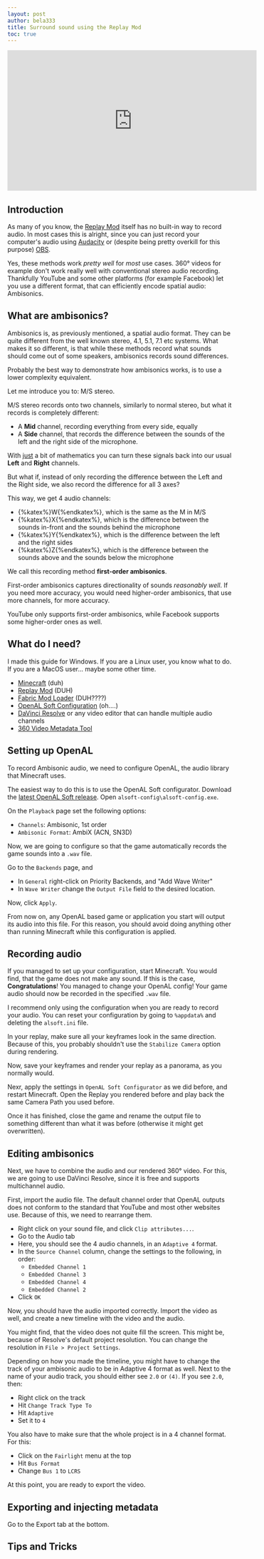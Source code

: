 ```yaml
---
layout: post
author: bela333
title: Surround sound using the Replay Mod
toc: true
---
```


<!-- TODO:
- [ ] Add pictures
- [ ] Add sample files for easy testing
-->

<link rel="stylesheet" href="https://cdn.jsdelivr.net/npm/katex@0.11.1/dist/katex.min.css" integrity="sha384-zB1R0rpPzHqg7Kpt0Aljp8JPLqbXI3bhnPWROx27a9N0Ll6ZP/+DiW/UqRcLbRjq" crossorigin="anonymous">

<iframe width="560" height="315" src="https://www.youtube.com/embed/tgI0obs8GDE?si=1eANunMTy9lZUo2Z" title="YouTube video player" frameborder="0" allow="accelerometer; autoplay; clipboard-write; encrypted-media; gyroscope; picture-in-picture; web-share" allowfullscreen></iframe>

## Introduction

As many of you know, the [Replay Mod](https://www.replaymod.com/) itself has no built-in way to record audio. In most cases this is alright, since you can just record your computer's audio using [Audacity](https://www.audacityteam.org/) or (despite being pretty overkill for this purpose) [OBS](https://obsproject.com/).

Yes, these methods work *pretty well* for *most* use cases. 360° videos for example don't work really well with conventional stereo audio recording. Thankfully YouTube and some other platforms (for example Facebook) let you use a different format, that can efficiently encode spatial audio: Ambisonics.

## What are ambisonics?

Ambisonics is, as previously mentioned, a spatial audio format. They can be quite different from the well known stereo, 4.1, 5.1, 7.1 etc systems. What makes it so different, is that while these methods record what sounds should come out of some speakers, ambisonics records sound differences.

Probably the best way to demonstrate how ambisonics works, is to use a lower complexity equivalent.

Let me introduce you to: M/S stereo.

M/S stereo records onto two channels, similarly to normal stereo, but what it records is completely different: 

- A **Mid** channel, recording everything from every side, equally
- A **Side** channel, that records the difference between the sounds of the left and the right side of the microphone.

<!-- One might imagine it the following way:

{% katex display %}
\begin{aligned}
M = L + R \\
S = L - R
\end{aligned}
{% endkatex %}

From this you can really easily recover the original Left and Right audio channels.

{% katex display %}
\begin{aligned}
L = \frac{M + S}2 \\
R = \frac{M - S}2
\end{aligned}
{% endkatex %} -->

With [just](https://www.todepond.com/wikiblogarden/better-computing/just/) a bit of mathematics you can turn these signals back into our usual **Left** and **Right** channels.

But what if, instead of only recording the difference between the Left and the Right side, we also record the difference for all 3 axes?

This way, we get 4 audio channels:

- {%katex%}W{%endkatex%}, which is the same as the M in M/S
- {%katex%}X{%endkatex%}, which is the difference between the sounds in-front and the sounds behind the microphone
- {%katex%}Y{%endkatex%}, which is the difference between the left and the right sides
- {%katex%}Z{%endkatex%}, which is the difference between the sounds above and the sounds below the microphone

We call this recording method **first-order ambisonics**.

First-order ambisonics captures directionality of sounds *reasonably well*. If you need more accuracy, you would need higher-order ambisonics, that use more channels, for more accuracy.

YouTube only supports first-order ambisonics, while Facebook supports some higher-order ones as well. <!--Look up what those higher order ones are-->

## What do I need?

I made this guide for Windows. If you are a Linux user, you know what to do. If you are a MacOS user... maybe some other time.

- [Minecraft](https://www.minecraft.net/) (duh)
- [Replay Mod](https://www.replaymod.com/) (DUH)
- [Fabric Mod Loader](https://fabricmc.net/) (DUH????)
- [OpenAL Soft Configuration](https://www.openal-soft.org/#download) (oh....)
- [DaVinci Resolve](https://www.blackmagicdesign.com/products/davinciresolve) or any video editor that can handle multiple audio channels
- [360 Video Metadata Tool](https://github.com/google/spatial-media/releases)

## Setting up OpenAL

<!--

openal soft config: openal-soft-1.23.1-bin\alsoft-config\alsoft-config.exe
config place: %appdata%\alsoft.ini

Playback:
    Channels: "Ambisonic, 1st Order"
    Ambisonic format: AmbiX (ACN, SN3D)

Backends:
    General:
        Priority Backends:
            Add Wave Writer
    Wave Writer:
        Output file

Apply automatically places file where it should be

Order: WXYZ
YouTube order: WYZX

-->

To record Ambisonic audio, we need to configure OpenAL, the audio library that Minecraft uses.

The easiest way to do this is to use the OpenAL Soft configurator. Download the [latest OpenAL Soft release](https://www.openal-soft.org/#download). Open `alsoft-config\alsoft-config.exe`.

On the `Playback` page set the following options:

- `Channels`: Ambisonic, 1st order
- `Ambisonic Format`: AmbiX (ACN, SN3D)

Now, we are going to configure so that the game automatically records the game sounds into a `.wav` file.

Go to the `Backends` page, and
- In `General` right-click on Priority Backends, and "Add Wave Writer"
- In `Wave Writer` change the `Output File` field to the desired location.

Now, click `Apply`.

From now on, any OpenAL based game or application you start will output its audio into this file. For this reason, you should avoid doing anything other than running Minecraft while this configuration is applied.

## Recording audio

If you managed to set up your configuration, start Minecraft. You would find, that the game does not make any sound. If this is the case, **Congratulations**! You managed to change your OpenAL config! Your game audio should now be recorded in the specified `.wav` file.

I recommend only using the configuration when you are ready to record your audio. You can reset your configuration by going to `%appdata%` and deleting the `alsoft.ini` file.

In your replay, make sure all your keyframes look in the same direction. Because of this, you probably shouldn't use the `Stabilize Camera` option during rendering.

Now, save your keyframes and render your replay as a panorama, as you normally would.

Nexr, apply the settings in `OpenAL Soft Configurator` as we did before, and restart Minecraft. Open the Replay you rendered before and play back the same Camera Path you used before.

Once it has finished, close the game and rename the output file to something different than what it was before (otherwise it might get overwritten).

## Editing ambisonics

Next, we have to combine the audio and our rendered 360° video. For this, we are going to use DaVinci Resolve, since it is free and supports multichannel audio.

First, import the audio file. The default channel order that OpenAL outputs does not conform to the standard that YouTube and most other websites use. Because of this, we need to rearrange them.

- Right click on your sound file, and click `Clip attributes...`.
- Go to the Audio tab
- Here, you should see the 4 audio channels, in an `Adaptive 4` format.
- In the `Source Channel` column, change the settings to the following, in order: <!--TODO: REALLY, REALLY make sure this is right-->
  - `Embedded Channel 1`
  - `Embedded Channel 3`
  - `Embedded Channel 4`
  - `Embedded Channel 2`
- Click `OK`

Now, you should have the audio imported correctly. Import the video as well, and create a new timeline with the video and the audio.

You might find, that the video does not quite fill the screen. This might be, because of Resolve's default project resolution. You can change the resolution in `File > Project Settings`.

Depending on how you made the timeline, you might have to change the track of your ambisonic audio to be in Adaptive 4 format as well. Next to the name of your audio track, you should either see `2.0` or `(4)`. If you see `2.0`, then:
- Right click on the track
- Hit `Change Track Type To`
- Hit `Adaptive`
- Set it to `4`

You also have to make sure that the whole project is in a 4 channel format. For this:
- Click on the `Fairlight` menu at the top
- Hit `Bus Format`
- Change `Bus 1` to `LCRS`



At this point, you are ready to export the video.

<!--

Set Clip attributes:
Adaptive 4
Embedded channel 1
Embedded channel 3
Embedded channel 4  
Embedded channel 2

TODO: More research if this order is correct
    2024-12-20: I don't have have headphones with meself

Set Bus Format to LCRS
- Fairlight -> Bus Format -> Change `Bus 1` to LCRS

Make sure the track your audio is in, is Adaptive 4
- If you create the track by drag-and-dropping in the audio, it will be Adaptive 4 by default
- Otherwise you have to set the it to Adaptive 4
  - Right click -> Change Track Type to -> Adaptive -> 4

Render with Linear PCM audio from Bus 1

-->

## Exporting and injecting metadata

Go to the Export tab at the bottom.

<!--TODO-->

## Tips and Tricks

<!--
- IEM software suite
  - Adding directional sounds to the video
- Facebook ambisonics
- Head locked audio
- Energy visualizer
- The SPARTA suite? (might be another article)
-->